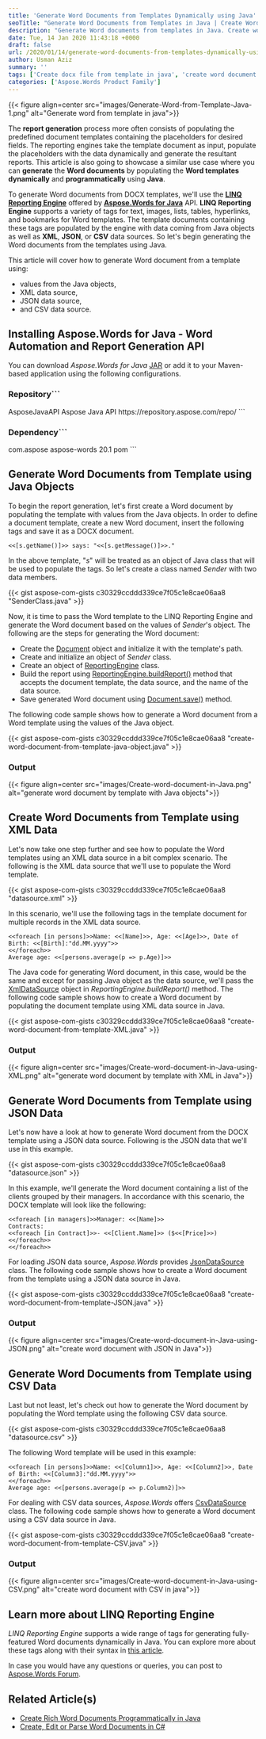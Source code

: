 ```yaml
---
title: 'Generate Word Documents from Templates Dynamically using Java'
seoTitle: "Generate Word Documents from Templates in Java | Create Word Docs"
description: "Generate Word documents from templates in Java. Create word document by populating template placeholders or tags with Java object values or data sources."
date: Tue, 14 Jan 2020 11:43:18 +0000
draft: false
url: /2020/01/14/generate-word-documents-from-templates-dynamically-using-java/
author: Usman Aziz
summary: ''
tags: ['Create docx file from template in java', 'create word document from word template in java', 'create word document with xml', 'generate word document by template in java', 'generate word document from word template', 'generate word document in java']
categories: ['Aspose.Words Product Family']
---
```




{{< figure align=center src="images/Generate-Word-from-Template-Java-1.png" alt="Generate word from template in java">}}


The **report generation** process more often consists of populating the predefined document templates containing the placeholders for desired fields. The reporting engines take the template document as input, populate the placeholders with the data dynamically and generate the resultant reports. This article is also going to showcase a similar use case where you can **generate** the **Word documents** by populating the **Word templates** **dynamically** and **programmatically** using **Java**.

To generate Word documents from DOCX templates, we'll use the **[LINQ Reporting Engine][1]** offered by **[Aspose.Words for Java][2]** API. **LINQ Reporting Engine** supports a variety of tags for text, images, lists, tables, hyperlinks, and bookmarks for Word templates. The template documents containing these tags are populated by the engine with data coming from Java objects as well as **XML**, **JSON**, or **CSV** data sources. So let's begin generating the Word documents from the templates using Java.

This article will cover how to generate Word document from a template using:

*   values from the Java objects,
*   XML data source,
*   JSON data source,
*   and CSV data source.

## Installing Aspose.Words for Java - Word Automation and Report Generation API

You can download _Aspose.Words for Java_ [JAR][3] or add it to your Maven-based application using the following configurations.

### Repository```
<repository>
    <id>AsposeJavaAPI</id>
    <name>Aspose Java API</name>
    <url>https://repository.aspose.com/repo/</url>
</repository>
```

### Dependency```
<dependency>
    <groupId>com.aspose</groupId>
    <artifactId>aspose-words</artifactId>
    <version>20.1</version>
    <type>pom</type>
</dependency>
```

## Generate Word Documents from Template using Java Objects

To begin the report generation, let's first create a Word document by populating the template with values from the Java objects. In order to define a document template, create a new Word document, insert the following tags and save it as a DOCX document.

```
<<[s.getName()]>> says: "<<[s.getMessage()]>>."
```

In the above template, "_s_" will be treated as an object of Java class that will be used to populate the tags. So let's create a class named _Sender_ with two data members.

{{< gist aspose-com-gists c30329ccddd339ce7f05c1e8cae06aa8 "SenderClass.java" >}}

Now, it is time to pass the Word template to the LINQ Reporting Engine and generate the Word document based on the values of _Sender_'s object. The following are the steps for generating the Word document:

*   Create the [Document][4] object and initialize it with the template's path.
*   Create and initialize an object of _Sender_ class.
*   Create an object of [ReportingEngine][5] class.
*   Build the report using [ReportingEngine.buildReport()][6] method that accepts the document template, the data source, and the name of the data source.
*   Save generated Word document using [Document.save()][7] method.

The following code sample shows how to generate a Word document from a Word template using the values of the Java object.

{{< gist aspose-com-gists c30329ccddd339ce7f05c1e8cae06aa8 "create-word-document-from-template-java-object.java" >}}

### Output



{{< figure align=center src="images/Create-word-document-in-Java.png" alt="generate word document by template with Java objects">}}


## Create Word Documents from Template using XML Data

Let's now take one step further and see how to populate the Word templates using an XML data source in a bit complex scenario. The following is the XML data source that we'll use to populate the Word template.

{{< gist aspose-com-gists c30329ccddd339ce7f05c1e8cae06aa8 "datasource.xml" >}}

In this scenario, we'll use the following tags in the template document for multiple records in the XML data source.

```
<<foreach [in persons]>>Name: <<[Name]>>, Age: <<[Age]>>, Date of Birth: <<[Birth]:"dd.MM.yyyy">>
<</foreach>>
Average age: <<[persons.average(p => p.Age)]>>
```

The Java code for generating Word document, in this case, would be the same and except for passing Java object as the data source, we'll pass the [XmlDataSource][8] object in _ReportingEngine.buildReport()_ method. The following code sample shows how to create a Word document by populating the document template using XML data source in Java.

{{< gist aspose-com-gists c30329ccddd339ce7f05c1e8cae06aa8 "create-word-document-from-template-XML.java" >}}

### Output



{{< figure align=center src="images/Create-word-document-in-Java-using-XML.png" alt="generate word document by template with XML in Java">}}


## Generate Word Documents from Template using JSON Data

Let's now have a look at how to generate Word document from the DOCX template using a JSON data source. Following is the JSON data that we'll use in this example.

{{< gist aspose-com-gists c30329ccddd339ce7f05c1e8cae06aa8 "datasource.json" >}}

In this example, we'll generate the Word document containing a list of the clients grouped by their managers. In accordance with this scenario, the DOCX template will look like the following:

```
<<foreach [in managers]>>Manager: <<[Name]>>
Contracts:
<<foreach [in Contract]>>- <<[Client.Name]>> ($<<[Price]>>)
<</foreach>>
<</foreach>>
```

For loading JSON data source, _Aspose.Words_ provides [JsonDataSource][9] class. The following code sample shows how to create a Word document from the template using a JSON data source in Java.

{{< gist aspose-com-gists c30329ccddd339ce7f05c1e8cae06aa8 "create-word-document-from-template-JSON.java" >}}

### Output



{{< figure align=center src="images/Create-word-document-in-Java-using-JSON.png" alt="create word document with JSON in Java">}}


## Generate Word Documents from Template using CSV Data

Last but not least, let's check out how to generate the Word document by populating the Word template using the following CSV data source.

{{< gist aspose-com-gists c30329ccddd339ce7f05c1e8cae06aa8 "datasource.csv" >}}

The following Word template will be used in this example:

```
<<foreach [in persons]>>Name: <<[Column1]>>, Age: <<[Column2]>>, Date of Birth: <<[Column3]:"dd.MM.yyyy">>
<</foreach>>
Average age: <<[persons.average(p => p.Column2)]>>
```

For dealing with CSV data sources, _Aspose.Words_ offers [CsvDataSource][10] class. The following code sample shows how to generate a Word document using a CSV data source in Java.

{{< gist aspose-com-gists c30329ccddd339ce7f05c1e8cae06aa8 "create-word-document-from-template-CSV.java" >}}

### Output



{{< figure align=center src="images/Create-word-document-in-Java-using-CSV.png" alt="create word document with CSV in java">}}


## Learn more about LINQ Reporting Engine

_LINQ Reporting Engine_ supports a wide range of tags for generating fully-featured Word documents dynamically in Java. You can explore more about these tags along with their syntax in [this article][11].

In case you would have any questions or queries, you can post to [Aspose.Words Forum][12].

## Related Article(s)

*   [Create Rich Word Documents Programmatically in Java][13]
*   [Create, Edit or Parse Word Documents in C#][14]




[1]: https://docs.aspose.com/display/wordsjava/About+this+Guide
[2]: https://products.aspose.com/words/java
[3]: https://downloads.aspose.com/words/java
[4]: https://apireference.aspose.com/java/words/com.aspose.words/Document
[5]: https://apireference.aspose.com/java/words/com.aspose.words/ReportingEngine
[6]: https://apireference.aspose.com/java/words/com.aspose.words/reportingengine#buildReport(com.aspose.words.Document,java.lang.Object,java.lang.String)
[7]: https://apireference.aspose.com/java/words/com.aspose.words/document#save(java.lang.String)
[8]: https://apireference.aspose.com/java/words/com.aspose.words/XmlDataSource
[9]: https://apireference.aspose.com/java/words/com.aspose.words/JsonDataSource
[10]: https://apireference.aspose.com/java/words/com.aspose.words/CsvDataSource
[11]: https://docs.aspose.com/display/wordsjava/Template+Syntax
[12]: https://forum.aspose.com/c/words
[13]: https://blog.aspose.com/2020/03/11/create-rich-word-documents-programmatically-in-java-using-java-word-api/
[14]: https://blog.aspose.com/2020/01/08/csharp-word-automation-create-edit-process-word-documents/





